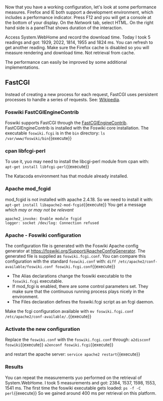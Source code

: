 Now that you have a working configuration, let's look at some performance measures.
Firefox and IE both support a development environment, which includes a performance indicator.
Press F12 and you will get a console at the bottom of your display.
On the _Network_ tab, select HTML. On the right hand side is a panelThat shows duration of the interaction.

Access System.WebHome and record the download time. Today I took 5 readings and got: 1929, 2022, 1814, 1955 and 1824 ms. You can refresh to get another reading.
Make sure the Firefox cache is disabled so you will measure rendering and download time. Not retrieval from cache.

The performance can easily be improved by some additional implementations.

## FastCGI
Instead of creating a new process for each request, FastCGI uses persistent processes to handle a series of requests.
See: [Wikipedia](https://en.wikipedia.org/wiki/FastCGI).

### Foswiki FastCGIEngineContrib
Foswiki supports FastCGI through the [FastCGIEngineContrib](https://foswiki.org/Extensions/FastCGIEngineContrib).
FastCGIEngineContrib is installed with the Foswiki core installation. The executable `foswiki.fcgi` is in the `bin` directory:
`ls /var/www/foswiki/bin`{{execute}}

### cpan libfcgi-perl
To use it, yuo may need to install the libcgi-perl module from cpan with: 
`apt-get install libfcgi-perl`{{execute}}

The Katacoda environment has that module already installed.

### Apache mod_fcgid
mod_fcgid is not installed with apache 2.4.18. So we need to install it with:
`apt-get install libapache2-mod-fcgid`{{execute}}
You get a message _which may or may not be relevant_
```
apache2_invoke: Enable module fcgid
logger: socket /dev/log: Connection refused
```

### Apache - Foswiki configuration
The configuration file is generated with the Foswiki Apache config generator at https://foswiki.org/Support/ApacheConfigGenerator.
The generated file is supplied as `foswiki.fcgi.conf`. You can compare this configuration with the standard `foswiki.conf` with:
`diff /etc/apache2/conf-available/foswiki.conf foswiki.fcgi.conf`{{execute}}
*   The Alias declarations change the foswiki executable to the `foswiki.fcgi` executable. 
*   If mod_fcgi is enabled, there are some control parameters set. They make sure that the continuous running process plays nicely in the environment.
*   The Files declaration defines the foswiki.fcgi script as an fcgi daemon.

Make the fcgi configuration available with `mv foswiki.fcgi.conf /etc/apache2/conf-available/.`{{execute}}


### Activate the new configuration
Replace the `foswiki.conf` with the `foswiki.fcgi.conf` through:
`a2disconf foswiki`{{execute}}
`a2enconf foswiki.fcgi`{{execute}}

and restart the apache server: `service apache2 restart`{{execute}}

### Results
You can repeat the measurements yuo performed on the retrieval of System.WebHome. I took 5 measurements and got:
2384, 1537, 1598, 1553, 1541 ms. The first time the foswiki executable gets loaded: `ps -f -C perl`{{execute}}
So we gained around 400 ms per retrieval on this platform.